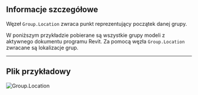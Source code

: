 ## Informacje szczegółowe
Węzeł `Group.Location` zwraca punkt reprezentujący początek danej grupy.

W poniższym przykładzie pobierane są wszystkie grupy modeli z aktywnego dokumentu programu Revit. Za pomocą węzła `Group.Location` zwracane są lokalizacje grup.

___
## Plik przykładowy

![Group.Location](./Revit.Elements.Group.Location_img.jpg)
